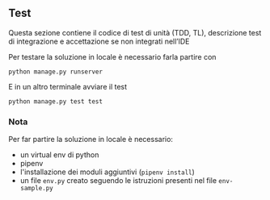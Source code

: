 ## Test

Questa sezione contiene il codice di test di unità (TDD, TL), descrizione test di integrazione e accettazione se non integrati nell’IDE

Per testare la soluzione in locale è necessario farla partire con
```bahs
python manage.py runserver
```
E in un altro terminale avviare il test
```bahs
python manage.py test test
```

### Nota
Per far partire la soluzione in locale è necessario:

- un virtual env di python
- pipenv
- l'installazione dei moduli aggiuntivi (`pipenv install`)
- un file `env.py` creato seguendo le istruzioni presenti nel file `env-sample.py`
